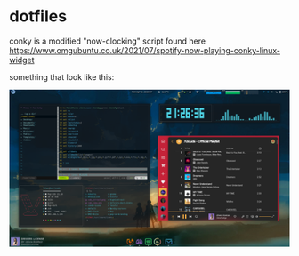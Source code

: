 # dotfiles

conky is a modified "now-clocking" script found here 
https://www.omgubuntu.co.uk/2021/07/spotify-now-playing-conky-linux-widget

something that look like this:

![screenshot](screenshot.png)
